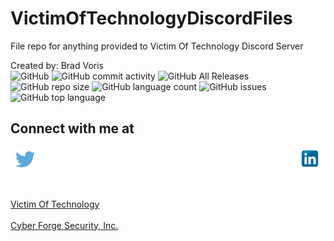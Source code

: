 # VictimOfTechnologyDiscordFiles
File repo for anything provided to Victim Of Technology Discord Server

Created by: Brad Voris<BR />
<img alt="GitHub" src="https://img.shields.io/github/license/bvoris/VictimOfTechnologyDiscordFiles">
<img alt="GitHub commit activity" src="https://img.shields.io/github/commit-activity/m/bvoris/VictimOfTechnologyDiscordFiles">
<img alt="GitHub All Releases" src="https://img.shields.io/github/downloads/bvoris/VictimOfTechnologyDiscordFiles/total">
<img alt="GitHub repo size" src="https://img.shields.io/github/repo-size/bvoris/VictimOfTechnologyDiscordFiles">
<img alt="GitHub language count" src="https://img.shields.io/github/languages/count/bvoris/VictimOfTechnologyDiscordFiles">
<img alt="GitHub issues" src="https://img.shields.io/github/issues/bvoris/VictimOfTechnologyDiscordFiles">
<img alt="GitHub top language" src="https://img.shields.io/github/languages/top/bvoris/VictimOfTechnologyDiscordFiles">

## Connect with me at

<a href="https://twitter.com/HMInfoSecViking?ref_src=twsrc%5Etfw"><IMG SRC="https://github.com/bvoris/bvoris/blob/master/twitter.jpg" WIDTH=10% HEIGHT=10% ALIGN=LEFT></a>

<a href="https://www.linkedin.com/in/brad-voris" target="_blank"><IMG SRC="https://github.com/bvoris/bvoris/blob/master/linkedin.png" WIDTH=10% HEIGHT=4% ALIGN=RIGHT></a>

<BR /><BR />
<BR /><BR />

<A HREF="https://www.victimoftechnology.com">Victim Of Technology<A />
<BR /><BR />
<A HREF="https://www.cyberforgesecurity.com">Cyber Forge Security, Inc.<A />
<BR /><BR />
